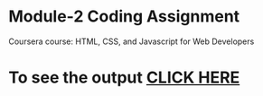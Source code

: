 

# Module-2 Coding Assignment

Coursera course: HTML, CSS, and Javascript for Web Developers

# To see the output [CLICK HERE](https://Varsini.github.io/coursera-assignments/module-2/index.html)

